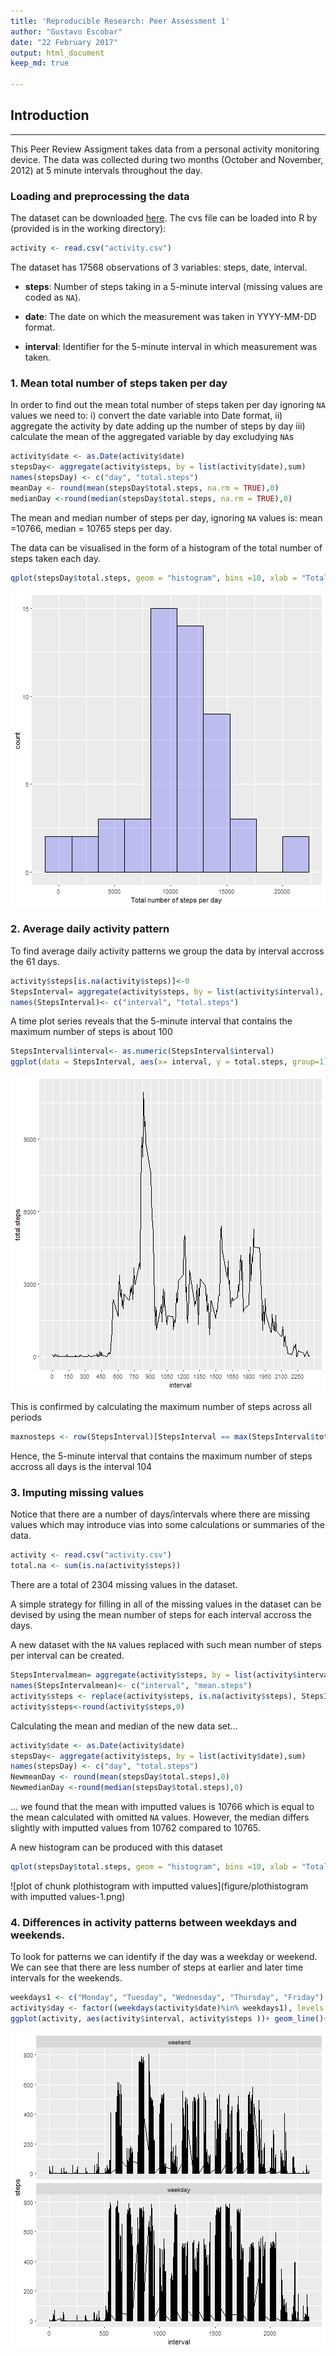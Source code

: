 ```yaml
---
title: 'Reproducible Research: Peer Assessment 1'
author: "Gustavo Escobar"
date: "22 February 2017"
output: html_document
keep_md: true

---
```



## Introduction

___________________________________________________

This Peer Review Assigment takes data from a personal activity monitoring device. The data was collected during two months (October and November, 2012) at 5 minute intervals throughout the day.

### Loading and preprocessing the data
The dataset can be downloaded [here](https://d396qusza40orc.cloudfront.net/repdata%2Fdata%2Factivity.zip). The cvs file can be loaded into R by (provided is in the working directory):


```r
activity <- read.csv("activity.csv")
```


The dataset has 17568 observations of 3 variables: steps, date, interval.

* **steps**: Number of steps taking in a 5-minute interval (missing
   values are coded as `NA`).

* **date**: The date on which the measurement was taken in YYYY-MM-DD
   format.

* **interval**: Identifier for the 5-minute interval in which
   measurement was taken.

### 1. Mean total number of steps taken per day

In order to find out the mean total number of steps taken per day ignoring `NA` values we need to:
i)  convert the date variable into Date format,
ii) aggregate the activity by date adding up the number of steps by day
iii) calculate the mean of the aggregated variable by day excludying `NA`s


```r
activity$date <- as.Date(activity$date)
stepsDay<- aggregate(activity$steps, by = list(activity$date),sum)
names(stepsDay) <- c("day", "total.steps")
meanDay <- round(mean(stepsDay$total.steps, na.rm = TRUE),0)
medianDay <-round(median(stepsDay$total.steps, na.rm = TRUE),0)
```

The mean  and median number of steps per day, ignoring `NA` values is: mean =10766, median = 10765 steps per day.

The data can be visualised in the form of a histogram of the total number of steps taken each day.


```r
qplot(stepsDay$total.steps, geom = "histogram", bins =10, xlab = "Total number of steps per day", fill = I("blue"), col = I("black"), alpha = I(1/5))
```

![plot of chunk plothistogram](figure/plothistogram-1.png)


### 2. Average daily activity pattern

To find average daily activity patterns we group the data by interval accross the 61 days.


```r
activity$steps[is.na(activity$steps)]<-0
StepsInterval= aggregate(activity$steps, by = list(activity$interval), sum)
names(StepsInterval)<- c("interval", "total.steps")
```

A time plot series reveals that the 5-minute interval that contains the maximum number of steps is about 100

```r
StepsInterval$interval<- as.numeric(StepsInterval$interval)
ggplot(data = StepsInterval, aes(x= interval, y = total.steps, group=1))+ geom_line()+ scale_x_continuous(breaks = seq(0, 2355, 150))
```

![plot of chunk timeplot](figure/timeplot-1.png)

This is confirmed by calculating the maximum number of steps across all periods


```r
maxnosteps <- row(StepsInterval)[StepsInterval == max(StepsInterval$total.steps)]
```

Hence, the 5-minute interval that contains the maximum number of steps accross all days is the interval 104

### 3. Imputing missing values

Notice that there are a number of days/intervals where there are missing values which may introduce vias into some calculations or summaries of the data.


```r
activity <- read.csv("activity.csv")
total.na <- sum(is.na(activity$steps))
```

There are a total of 2304 missing values in the dataset.

A simple strategy for filling in all of the missing values in the dataset can be devised by using the mean number of steps for each interval accross the days.

A new dataset with the `NA` values replaced with such mean number of steps per interval can be created.


```r
StepsIntervalmean= aggregate(activity$steps, by = list(activity$interval), mean, na.rm = TRUE)
names(StepsIntervalmean)<- c("interval", "mean.steps")
activity$steps <- replace(activity$steps, is.na(activity$steps), StepsIntervalmean$mean.steps)
activity$steps<-round(activity$steps,0)
```

Calculating the mean and median of the new data set...



```r
activity$date <- as.Date(activity$date)
stepsDay<- aggregate(activity$steps, by = list(activity$date),sum)
names(stepsDay) <- c("day", "total.steps")
NewmeanDay <- round(mean(stepsDay$total.steps),0)
NewmedianDay <-round(median(stepsDay$total.steps),0)
```


... we found that the mean with imputted values is 10766 which is equal to the mean calculated with omitted `NA` values. However, the  median differs slightly with imputted values from 10762 compared to 10765.

A new histogram can be produced with this dataset


```r
qplot(stepsDay$total.steps, geom = "histogram", bins =10, xlab = "Total number of steps per day", fill = I("blue"), col = I("black"), alpha = I(1/5))
```

![plot of chunk plothistogram with imputted values](figure/plothistogram with imputted values-1.png)

### 4. Differences in activity patterns between weekdays and weekends.

To look for patterns we can identify if the day was a weekday or weekend. We can see that there are less number of steps at earlier and later time intervals for the weekends.


```r
weekdays1 <- c("Monday", "Tuesday", "Wednesday", "Thursday", "Friday")
activity$day <- factor((weekdays(activity$date)%in% weekdays1), levels = c(FALSE, TRUE), labels = c("weekend", "weekday"))
ggplot(activity, aes(activity$interval, activity$steps ))+ geom_line()+ facet_wrap(~ activity$day, ncol = 1)+ xlab("interval")+ ylab("steps")
```

![plot of chunk day](figure/day-1.png)
